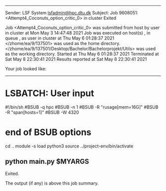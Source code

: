 
------------------------------------------------------------
Sender: LSF System <lsfadmin@hpc.dtu.dk>
Subject: Job 9608051: <Attempt4_Coconuts_option_critic_0> in cluster <dcc> Exited

Job <Attempt4_Coconuts_option_critic_0> was submitted from host <gbarlogin1> by user <s183914> in cluster <dcc> at Mon May  3 14:47:48 2021
Job was executed on host(s) <n-62-11-61>, in queue <hpc>, as user <s183914> in cluster <dcc> at Thu May  6 01:28:37 2021
</zhome/ea/9/137501> was used as the home directory.
</zhome/ea/9/137501/Desktop/Bachelor/Bachelorprojekt/Utils> was used as the working directory.
Started at Thu May  6 01:28:37 2021
Terminated at Sat May  8 22:30:41 2021
Results reported at Sat May  8 22:30:41 2021

Your job looked like:

------------------------------------------------------------
# LSBATCH: User input
#!/bin/sh
#BSUB -q hpc
#BSUB -n 1
#BSUB -R "rusage[mem=16G]"
#BSUB -R "span[hosts=1]"
#BSUB -W 4320
# end of BSUB options
cd ..
module -s load python3
source ../project-env/bin/activate

python main.py $MYARGS
------------------------------------------------------------

Exited.


The output (if any) is above this job summary.

